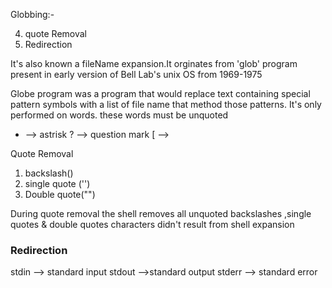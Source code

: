 Globbing:-

 4) quote Removal
 5) Redirection

It's also known a fileName expansion.It orginates from 'glob' program present in early version of Bell Lab's unix OS from 1969-1975

Globe program was a program that would replace text containing special pattern symbols with a list of file name that method those patterns.
It's only performed on words.
these words must be unquoted 
* --> astrisk
? --> question mark
[ -->

Quote Removal
  1) backslash(\)
  2) single quote ('')
  3) Double quote("")

During quote removal the shell removes all unquoted backslashes ,single
quotes & double quotes characters didn't result from shell expansion

### Redirection
  stdin --> standard input
  stdout -->standard output
  stderr --> standard error
  
